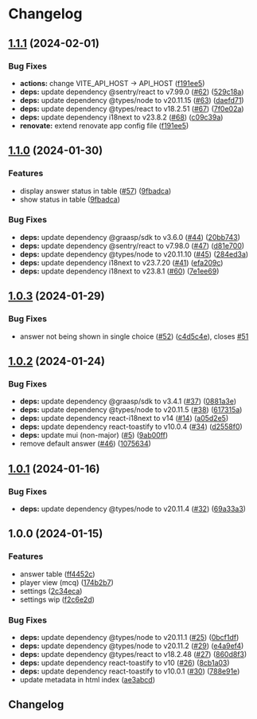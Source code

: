 # Changelog

## [1.1.1](https://github.com/graasp/graasp-app-multiple-choice-question/compare/v1.1.0...v1.1.1) (2024-02-01)


### Bug Fixes

* **actions:** change VITE_API_HOST -&gt; API_HOST ([f191ee5](https://github.com/graasp/graasp-app-multiple-choice-question/commit/f191ee557e0229c05d563aa433d98e8507c73e25))
* **deps:** update dependency @sentry/react to v7.99.0 ([#62](https://github.com/graasp/graasp-app-multiple-choice-question/issues/62)) ([529c18a](https://github.com/graasp/graasp-app-multiple-choice-question/commit/529c18a0d517d35bbe55c0f4c617d7da406119f2))
* **deps:** update dependency @types/node to v20.11.15 ([#63](https://github.com/graasp/graasp-app-multiple-choice-question/issues/63)) ([daefd71](https://github.com/graasp/graasp-app-multiple-choice-question/commit/daefd718802fd420e82ca2a6b3c10e34ef1b4c18))
* **deps:** update dependency @types/react to v18.2.51 ([#67](https://github.com/graasp/graasp-app-multiple-choice-question/issues/67)) ([7f0e02a](https://github.com/graasp/graasp-app-multiple-choice-question/commit/7f0e02af5ca6696c0188349d487a76450a0dee36))
* **deps:** update dependency i18next to v23.8.2 ([#68](https://github.com/graasp/graasp-app-multiple-choice-question/issues/68)) ([c09c39a](https://github.com/graasp/graasp-app-multiple-choice-question/commit/c09c39a325d69082a112032dd127a9540c081daa))
* **renovate:** extend renovate app config file ([f191ee5](https://github.com/graasp/graasp-app-multiple-choice-question/commit/f191ee557e0229c05d563aa433d98e8507c73e25))

## [1.1.0](https://github.com/graasp/graasp-app-multiple-choice-question/compare/v1.0.3...v1.1.0) (2024-01-30)


### Features

* display answer status in table ([#57](https://github.com/graasp/graasp-app-multiple-choice-question/issues/57)) ([9fbadca](https://github.com/graasp/graasp-app-multiple-choice-question/commit/9fbadca4a21cecdd8235d7110965658d7ffc6cb8))
* show status in table ([9fbadca](https://github.com/graasp/graasp-app-multiple-choice-question/commit/9fbadca4a21cecdd8235d7110965658d7ffc6cb8))


### Bug Fixes

* **deps:** update dependency @graasp/sdk to v3.6.0 ([#44](https://github.com/graasp/graasp-app-multiple-choice-question/issues/44)) ([20bb743](https://github.com/graasp/graasp-app-multiple-choice-question/commit/20bb74383da78501823cac1b17a3d1f7b534f418))
* **deps:** update dependency @sentry/react to v7.98.0 ([#47](https://github.com/graasp/graasp-app-multiple-choice-question/issues/47)) ([d81e700](https://github.com/graasp/graasp-app-multiple-choice-question/commit/d81e700517fa7b59b5d0bc0989bccde7558aa505))
* **deps:** update dependency @types/node to v20.11.10 ([#45](https://github.com/graasp/graasp-app-multiple-choice-question/issues/45)) ([284ed3a](https://github.com/graasp/graasp-app-multiple-choice-question/commit/284ed3ad3a324cad05b637843215103db5f344ba))
* **deps:** update dependency i18next to v23.7.20 ([#41](https://github.com/graasp/graasp-app-multiple-choice-question/issues/41)) ([efa209c](https://github.com/graasp/graasp-app-multiple-choice-question/commit/efa209c5cc8d74f03ffa77cd7fcc620dcafd0edf))
* **deps:** update dependency i18next to v23.8.1 ([#60](https://github.com/graasp/graasp-app-multiple-choice-question/issues/60)) ([7e1ee69](https://github.com/graasp/graasp-app-multiple-choice-question/commit/7e1ee69c1ec5ee7c4397b720d05a4d11571645c6))

## [1.0.3](https://github.com/graasp/graasp-app-multiple-choice-question/compare/v1.0.2...v1.0.3) (2024-01-29)


### Bug Fixes

* answer not being shown in single choice ([#52](https://github.com/graasp/graasp-app-multiple-choice-question/issues/52)) ([c4d5c4e](https://github.com/graasp/graasp-app-multiple-choice-question/commit/c4d5c4e7a129ab3c528107b733b06b42b972629c)), closes [#51](https://github.com/graasp/graasp-app-multiple-choice-question/issues/51)

## [1.0.2](https://github.com/graasp/graasp-app-multiple-choice-question/compare/v1.0.1...v1.0.2) (2024-01-24)


### Bug Fixes

* **deps:** update dependency @graasp/sdk to v3.4.1 ([#37](https://github.com/graasp/graasp-app-multiple-choice-question/issues/37)) ([0881a3e](https://github.com/graasp/graasp-app-multiple-choice-question/commit/0881a3ec4291e7d18c4093c5b566357021c25e73))
* **deps:** update dependency @types/node to v20.11.5 ([#38](https://github.com/graasp/graasp-app-multiple-choice-question/issues/38)) ([617315a](https://github.com/graasp/graasp-app-multiple-choice-question/commit/617315af0c729fe4787ee236342f47e926fbca1b))
* **deps:** update dependency react-i18next to v14 ([#14](https://github.com/graasp/graasp-app-multiple-choice-question/issues/14)) ([a05d2e5](https://github.com/graasp/graasp-app-multiple-choice-question/commit/a05d2e5c01fe306ee559c14169b63d5ed567e088))
* **deps:** update dependency react-toastify to v10.0.4 ([#34](https://github.com/graasp/graasp-app-multiple-choice-question/issues/34)) ([d2558f0](https://github.com/graasp/graasp-app-multiple-choice-question/commit/d2558f0c25988f91ecd26ddc2527daada3441ff7))
* **deps:** update mui (non-major) ([#5](https://github.com/graasp/graasp-app-multiple-choice-question/issues/5)) ([9ab00ff](https://github.com/graasp/graasp-app-multiple-choice-question/commit/9ab00ff0929207154bcfc9f5d212c89cbde140db))
* remove default answer ([#46](https://github.com/graasp/graasp-app-multiple-choice-question/issues/46)) ([1075634](https://github.com/graasp/graasp-app-multiple-choice-question/commit/1075634a83648faa0ecc3cc38ff42ef1b09dc5b4))

## [1.0.1](https://github.com/graasp/graasp-app-multiple-choice-question/compare/v1.0.0...v1.0.1) (2024-01-16)


### Bug Fixes

* **deps:** update dependency @types/node to v20.11.4 ([#32](https://github.com/graasp/graasp-app-multiple-choice-question/issues/32)) ([69a33a3](https://github.com/graasp/graasp-app-multiple-choice-question/commit/69a33a3289486a9770b6c430e10f5fc350c33389))

## 1.0.0 (2024-01-15)


### Features

* answer table ([ff4452c](https://github.com/graasp/graasp-app-multiple-choice-question/commit/ff4452cf8ce18d02ab1eee575f5ce7cafbba569c))
* player view (mcq) ([174b2b7](https://github.com/graasp/graasp-app-multiple-choice-question/commit/174b2b78ab4d69f3bdce2583fe10706509fc7297))
* settings ([2c34eca](https://github.com/graasp/graasp-app-multiple-choice-question/commit/2c34eca21597f7b8b7341efdac7a7c518bd0852c))
* settings wip ([f2c6e2d](https://github.com/graasp/graasp-app-multiple-choice-question/commit/f2c6e2d75ef374dfd1b1461572c8daf4ab878243))


### Bug Fixes

* **deps:** update dependency @types/node to v20.11.1 ([#25](https://github.com/graasp/graasp-app-multiple-choice-question/issues/25)) ([0bcf1df](https://github.com/graasp/graasp-app-multiple-choice-question/commit/0bcf1dfd7892a766af3f7eeca7da54ec14993192))
* **deps:** update dependency @types/node to v20.11.2 ([#29](https://github.com/graasp/graasp-app-multiple-choice-question/issues/29)) ([e4a9ef4](https://github.com/graasp/graasp-app-multiple-choice-question/commit/e4a9ef4e70896745a532918c1a428eacd27309de))
* **deps:** update dependency @types/react to v18.2.48 ([#27](https://github.com/graasp/graasp-app-multiple-choice-question/issues/27)) ([860d8f3](https://github.com/graasp/graasp-app-multiple-choice-question/commit/860d8f37e67105e21fb8b7a5102cfa69b6d61611))
* **deps:** update dependency react-toastify to v10 ([#26](https://github.com/graasp/graasp-app-multiple-choice-question/issues/26)) ([8cb1a03](https://github.com/graasp/graasp-app-multiple-choice-question/commit/8cb1a03366d200ef26eec03183642143b720525e))
* **deps:** update dependency react-toastify to v10.0.1 ([#30](https://github.com/graasp/graasp-app-multiple-choice-question/issues/30)) ([788e91e](https://github.com/graasp/graasp-app-multiple-choice-question/commit/788e91e8949dd68ce9efee0099bc2d07386d49e4))
* update metadata in html index ([ae3abcd](https://github.com/graasp/graasp-app-multiple-choice-question/commit/ae3abcd69a733fd8fa479bdeab862acfcdfc046b))

## Changelog
